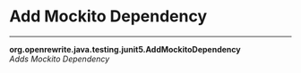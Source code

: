# Add Mockito Dependency

---
**org.openrewrite.java.testing.junit5.AddMockitoDependency**  
*Adds Mockito Dependency*
